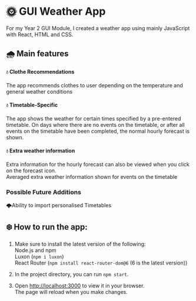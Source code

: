 # 🌞 GUI Weather App

For my Year 2 GUI Module, I created a weather app using mainly JavaScript with React, HTML and CSS.


## 🌧️ Main features

#### 💧 Clothe Recommendations
The app recommends clothes to user depending on the temperature and general weather conditions

#### 💧 Timetable-Specific
The app shows the weather for certain times specified by a pre-entered timetable. On days where there are no events on the timetable, or after all events on the timetable have been completed, the normal hourly forecast is shown. 

#### 💧 Extra weather information
Extra information for the hourly forecast can also be viewed when you click on the forecast icon.\
Averaged extra weather information shown for events on the timetable

### Possible Future Additions
🌩️Ability to import personalised Timetables



## ❄️ How to run the app:

1. Make sure to install the latest version of the following:\
   Node.js and npm\
   Luxon (`npm i luxon`)\
   React Router (`npm install react-router-dom@6` (6 is the latest version))
   
2. In the project directory, you can run `npm start`.

3. Open [http://localhost:3000](http://localhost:3000) to view it in your browser.\
The page will reload when you make changes.
